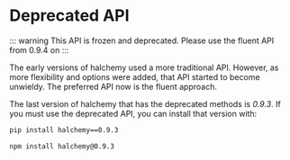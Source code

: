 # Deprecated API
::: warning
This API is frozen and deprecated.  Please use the fluent API from 0.9.4 on
:::

The early versions of halchemy used a more traditional API.  However, as more flexibility and options were added, that API started to become unwieldy.  The preferred API now is the fluent approach.

The last version of halchemy that has the deprecated methods is *0.9.3*.  If you must use the deprecated API, you can install that version with:

<tabs>
<tab name="Python">

```bash
pip install halchemy==0.9.3
```
</tab>

<tab name="JavaScript">

```bash
npm install halchemy@0.9.3
```
</tab>

<future-languages />
</tabs>

